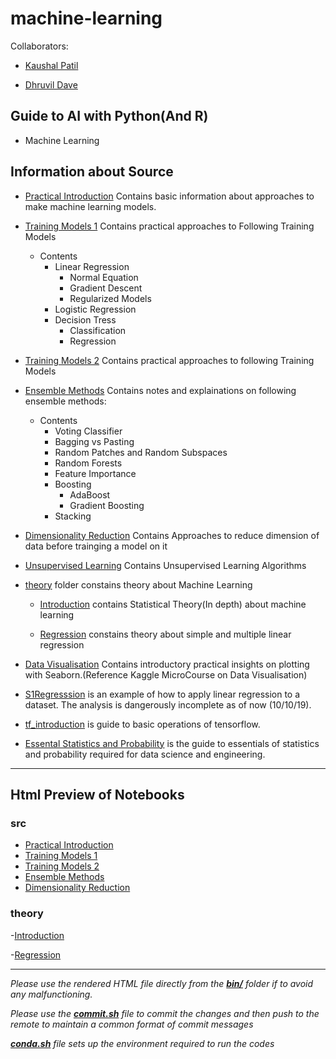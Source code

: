 # machine-learning

Collaborators:

- [Kaushal Patil](https://github.com/Kaushal1011)

- [Dhruvil Dave](https://github.com/dhruvildave)

## Guide to AI with Python(And R)

- Machine Learning

## Information about Source

- [Practical Introduction](src/00_Practical_Introduction.ipynb) Contains basic information about approaches to make machine learning models.
- [Training Models 1](src/01_Training_Models.ipynb) Contains practical approaches to Following Training Models
    - Contents
        - Linear Regression
            - Normal Equation
            - Gradient Descent
            - Regularized Models
        - Logistic Regression
        - Decision Tress
            - Classification
            - Regression
- [Training Models 2](src/02_Training_Models.ipynb) Contains practical approaches to following Training Models
- [Ensemble Methods](src/03_Ensemble_Methods.ipynb) Contains notes and explainations on following ensemble methods:
    - Contents
        - Voting Classifier
        - Bagging vs Pasting
        - Random Patches and Random Subspaces
        - Random Forests
        - Feature Importance
        - Boosting
            - AdaBoost
            - Gradient Boosting
        - Stacking

- [Dimensionality Reduction](src/04_Dimensionality_Reduction.ipynb) Contains Approaches to reduce dimension of data before trainging a model on it 

- [Unsupervised Learning](src/05_Unsupervised_Learning.ipynd) Contains Unsupervised Learning Algorithms

- [theory](src/theory) folder constains theory about Machine Learning

    - [Introduction](src/theory/00_Introduction.ipynb) contains Statistical Theory(In depth) about machine learning

    - [Regression](src/theory/01_Regression.ipynb) constains theory about simple and multiple linear regression

- [Data Visualisation](src/analytics/Data_Visualisation.ipynb) Contains introductory practical insights on plotting with Seaborn.(Reference Kaggle MicroCourse on Data Visualisation)

- [S1Regresssion](src/research/S1Regresssion.ipynb) is an example of how to apply linear regression to a dataset. The analysis is dangerously incomplete as of now (10/10/19).

- [tf_introduction](src/research/tf_introduction.ipynb) is guide to basic operations of tensorflow.

- [Essental Statistics and Probability](src/stats_and_prob.ipynb) is the guide to essentials of statistics and probability required for data science and engineering.

---
## Html Preview of Notebooks

### src

- [Practical Introduction](http://htmlpreview.github.com/?https://github.com/Kaushal1011/machine-learning/blob/master/bin/src/00_Practical_Introduction.html)
- [Training Models 1](http://htmlpreview.github.com/?https://github.com/Kaushal1011/machine-learning/blob/master/bin/src/01_Training_Models.html)
- [Training Models 2](http://htmlpreview.github.com/?https://github.com/Kaushal1011/machine-learning/blob/master/bin/src/02_Training_Models.html)
- [Ensemble Methods](http://htmlpreview.github.com/?https://github.com/Kaushal1011/machine-learning/blob/master/bin/src/03_Ensemble_Methods.html)
- [Dimensionality Reduction](http://htmlpreview.github.com/?https://github.com/Kaushal1011/machine-learning/blob/master/bin/src/04_Dimensionality_Reduction.html)

### theory

-[Introduction](http://htmlpreview.github.com/?https://github.com/Kaushal1011/machine-learning/blob/master/bin/theory/00_Introduction.html)

-[Regression](http://htmlpreview.github.com/?https://github.com/Kaushal1011/machine-learning/blob/master/bin/theory/01_Regression.html)



---
*Please use the rendered HTML file directly from the __[bin/](bin/)__ folder if to avoid any malfunctioning.*

*Please use the __[commit.sh](commit.sh)__ file to commit the changes and then push to the remote to maintain a common format of commit messages*

*__[conda.sh](conda.sh)__ file sets up the environment required to run the codes*
